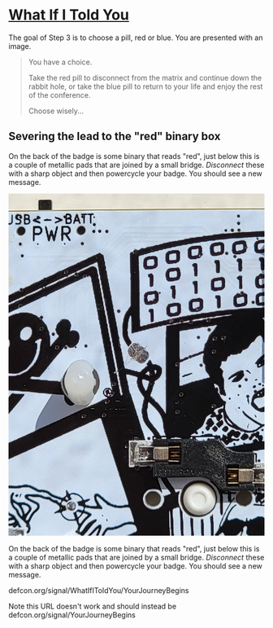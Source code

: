 # [What If I Told You](defcon.org/signal/WhatIfIToldYou)
The goal of Step 3 is to choose a pill, red or blue. You are presented with an image.

> You have a choice.
>
> Take the red pill to disconnect from the matrix and continue down the rabbit hole,
> or take the blue pill to return to your life and enjoy the rest of the conference.
>
> Choose wisely...

## Severing the lead to the "red" binary box
On the back of the badge is some binary that reads "red", just below this is a couple of metallic pads that are joined by a small bridge. *Disconnect* these with a sharp object and then powercycle your badge. You should see a new message.

![An example of a poor job](images/Step3-1.jpg)


On the back of the badge is some binary that reads "red", just below this is a couple of metallic pads that are joined by a small bridge. *Disconnect* these with a sharp object and then powercycle your badge. You should see a new message.

defcon.org/signal/WhatIfIToldYou/YourJourneyBegins

Note this URL doesn't work and should instead be defcon.org/signal/YourJourneyBegins
